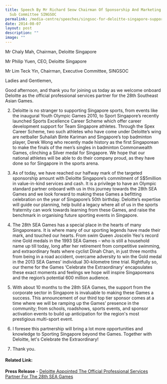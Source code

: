 ```yaml
---
title: Speech By Mr Richard Seow Chairman Of Sponsorship And Marketing Advisory
  Sub Committee SINGSOC
permalink: /media-centre/speeches/singsoc-for-deloitte-singapore-support-for-the-28th-sea-games/
date: 2014-08-07
layout: post
description: ""
image: ""
---
```


Mr Chaly Mah, Chairman, Deloitte Singapore
 
Mr Philip Yuen, CEO, Deloitte Singapore

Mr Lim Teck Yin, Chairman, Executive Committee, SINGSOC

Ladies and Gentlemen, 

Good afternoon, and thank you for joining us today as we welcome onboard Deloitte as the official professional services partner for the 28th Southeast Asian Games. 

2. Deloitte is no stranger to supporting Singapore sports, from events like the inaugural Youth Olympic Games 2010, to Sport Singapore’s recently launched Sports Excellence Career Scheme which offer career development support for Team Singapore athletes. Through the Spex Career Scheme, two such athletes who have come under Deloitte’s wing are netballer Suhailah Binte Kariman and Singapore’s top badminton player, Derek Wong who recently made history as the first Singaporean to make the finals of the men’s singles in badminton Commonwealth Games, clinching a Silver medal for Singapore. We hope that our national athletes will be able to do their company proud, as they have done so for Singapore in the sports arena. 
3. As of today, we have reached our halfway mark of the targeted sponsorship amount with Deloitte Singapore’s commitment of S$5million in value-in-kind services and cash. It is a privilege to have an Olympic standard partner onboard with us in this journey towards the 28th SEA Games and we look forward to making these Games a befitting celebration on the year of Singapore’s 50th birthday. Deloitte’s expertise will guide our planning, help build a legacy where all of us in the sports fraternity can work towards learning from these Games, and raise the benchmark in organising future sporting events in Singapore. 

4. The 28th SEA Games has a special place in the hearts of many Singaporeans.  It is where many of our sporting legends have made their mark, and touched our hearts. From swim Queen Joscelin Yeo's record nine Gold medals in the 1993 SEA Games – who is still a household name up till today, long after her retirement from competitive swimming, and extraordinary feats where cyclist Dinah Chan, in just three months from being in a road accident, overcame adversity to win the Gold medal in the 2013 SEA Games’ individual 30-kilometre time trial. Rightfully so, our theme for the Games ‘Celebrate the Extraordinary’ encapsulates these exact moments and feelings we hope will inspire Singaporeans and the region’s potential 600 million audience. 

5. With about 10 months to the 28th SEA Games, the support from the corporate sector in Singapore is invaluable to making these Games a success. This announcement of our third top tier sponsor comes at a time where we will be ramping up the Games’ presence in the community; from schools, roadshows, sports events, and sponsor activation events to build up anticipation for the region's most prestigious multi-sport event. 

6. I foresee this partnership will bring a lot more opportunities and knowledge to Sporting Singapore beyond the Games. Together with Deloitte, let's Celebrate the Extraordinary! 

7. Thank you.

#### **Related Link:** 
  
**Press Release** - [Deloitte Appointed The Official Professional Services Partner For The 28th SEA Games](http://www.sportsingapore.gov.sg/newsroom/media-releases/2014/8/deloitte-appointed-the-official-professional-services-partner-for-the-28th-sea-games)
